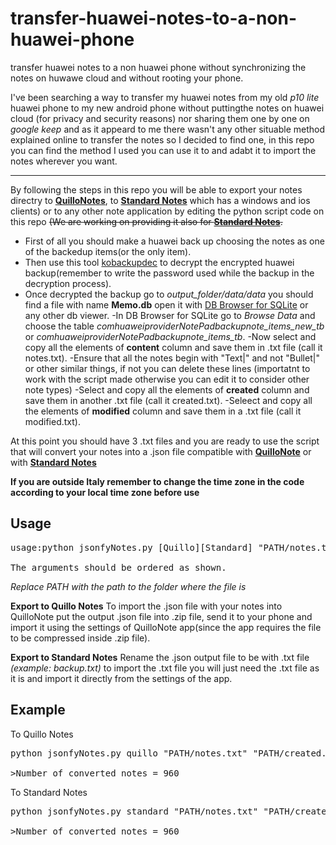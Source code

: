 # transfer-huawei-notes-to-a-non-huawei-phone
transfer huawei notes to a non huawei phone without synchronizing the notes on huwawe cloud and without rooting your phone.


I've been searching a way to transfer my huawei notes from my old *p10 lite* huawei phone to my new android phone without puttingthe notes on huawei cloud (for privacy and security reasons) nor sharing them one by one on *google keep* and as it appeard to me there wasn't any other situable method explained online to transfer the notes so I decided to find one, in this repo you can find the method I used you can use it to and adabt it to import the notes wherever you want.

___



By following the steps in this repo you will be able to export your notes directry to **[QuilloNotes](https://github.com/msoultanidis/quillnote)**, to **[Standard Notes](https://standardnotes.com/)** which has a windows and ios clients) or to any other note application by editing the python script code on this repo ~~(We are working on providing it also for **[Standard Notes](https://standardnotes.com/)**.~~ 


- First of all you should make a huawei back up choosing the notes as one of the backedup items(or the only item).
- Then use this tool [kobackupdec](https://github.com/RealityNet/kobackupdec) to decrypt the encrypted huawei backup(remember to write the password used while the backup in the decryption process).
- Once decrypted the backup go to *output_folder/data/data* you should find a file with name **Memo.db** open it with [DB Browser for SQLite](https://sqlitebrowser.org/) or any other db viewer.
-In DB Browser for SQLite go to *Browse Data* and choose the table *comhuaweiproviderNotePadbackupnote_items_new_tb* or *comhuaweiproviderNotePadbackupnote_items_tb*.
-Now select and copy all the elements of **content** column and save them in .txt file (call it notes.txt).
-Ensure that all the notes begin with "Text|" and not "Bullet|" or other similar things, if not you can delete these lines (importatnt to work with the script made otherwise you can edit it to consider other note types)
-Select and copy all the elements of **created** column and save them in another .txt file (call it created.txt).
-Seleect and copy all the elements of **modified** column and save them in a .txt file (call it modified.txt).


At this point you should have 3 .txt files and you are ready to use the script that will convert your notes into a .json file compatible with **[QuilloNote](https://github.com/msoultanidis/quillnote)** or with **[Standard Notes](https://standardnotes.com/)**

**If you are outside Italy remember to change the time zone in the code according to your local time zone before use** 

## Usage
<pre>
usage:python jsonfyNotes.py [Quillo][Standard] "PATH/notes.txt" "PATH/created.txt" "PATH/modified.txt"

The arguments should be ordered as shown.
</pre>

_Replace PATH with the path to the folder where the file is_

**Export to Quillo Notes** 
To import the .json file with your notes into QuilloNote put the output .json file into .zip file, send it to your phone and import it using the settings of QuilloNote app(since the app requires the file to be compressed inside .zip file).

**Export to Standard Notes**
Rename the .json output file to be with .txt file _(example: backup.txt)_ to import the .txt file you will just need the .txt file as it is and import it directly from the settings of the app.

## Example
To Quillo Notes
<pre>
python jsonfyNotes.py quillo "PATH/notes.txt" "PATH/created.txt" "PATH/modified.txt"

>Number of converted notes = 960
</pre>

To Standard Notes
<pre>
python jsonfyNotes.py standard "PATH/notes.txt" "PATH/created.txt" "PATH/modified.txt"

>Number of converted notes = 960
</pre>
